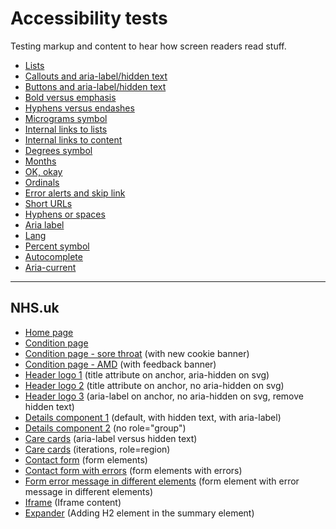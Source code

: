 # Accessibility tests

Testing markup and content to hear how screen readers read stuff.

- [Lists](https://mcheung-nhs.github.io/accessibility/tests/lists.html)
- [Callouts and aria-label/hidden text](https://mcheung-nhs.github.io/accessibility/tests/callouts-aria-label.html)
- [Buttons and aria-label/hidden text](https://mcheung-nhs.github.io/accessibility/tests/buttons-aria-label.html)
- [Bold versus emphasis](https://mcheung-nhs.github.io/accessibility/tests/bold-emphasis.html)
- [Hyphens versus endashes](https://mcheung-nhs.github.io/accessibility/tests/hyphens-endashes.html)
- [Micrograms symbol](https://mcheung-nhs.github.io/accessibility/tests/micrograms.html)
- [Internal links to lists](https://mcheung-nhs.github.io/accessibility/tests/internal-links.html)
- [Internal links to content](https://mcheung-nhs.github.io/accessibility/tests/internal-links-content.html)
- [Degrees symbol](https://mcheung-nhs.github.io/accessibility/tests/degrees.html)
- [Months](https://mcheung-nhs.github.io/accessibility/tests/months.html)
- [OK, okay](https://mcheung-nhs.github.io/accessibility/tests/ok.html)
- [Ordinals](https://mcheung-nhs.github.io/accessibility/tests/ordinals.html)
- [Error alerts and skip link](https://mcheung-nhs.github.io/accessibility/tests/error-alert.html)
- [Short URLs](https://mcheung-nhs.github.io/accessibility/tests/urls.html)
- [Hyphens or spaces](https://mcheung-nhs.github.io/accessibility/tests/hyphens-spaces.html)
- [Aria label](https://mcheung-nhs.github.io/accessibility/tests/aria-label.html)
- [Lang](https://mcheung-nhs.github.io/accessibility/tests/lang.html)
- [Percent symbol](https://mcheung-nhs.github.io/accessibility/tests/percent.html)
- [Autocomplete](https://mcheung-nhs.github.io/accessibility/tests/autocomplete.html)
- [Aria-current](https://mcheung-nhs.github.io/accessibility/tests/aria-current.html)

***

## NHS.uk

- [Home page](https://mcheung-nhs.github.io/accessibility/tests/nhs.uk/index.html)
- [Condition page](https://mcheung-nhs.github.io/accessibility/tests/nhs.uk/condition.html)
- [Condition page - sore throat](https://mcheung-nhs.github.io/accessibility/tests/nhs.uk/condition-sore-throat.html) (with new cookie banner)
- [Condition page - AMD](https://mcheung-nhs.github.io/accessibility/tests/nhs.uk/amd.html) (with feedback banner)
- [Header logo 1](https://mcheung-nhs.github.io/accessibility/tests/logo/index.html) (title attribute on anchor, aria-hidden on svg)
- [Header logo 2](https://mcheung-nhs.github.io/accessibility/tests/logo/index2.html) (title attribute on anchor, no aria-hidden on svg)
- [Header logo 3](https://mcheung-nhs.github.io/accessibility/tests/logo/index3.html) (aria-label on anchor, no aria-hidden on svg, remove hidden text)
- [Details component 1](https://mcheung-nhs.github.io/accessibility/tests/nhs.uk/details1.html) (default, with hidden text, with aria-label)
- [Details component 2](https://mcheung-nhs.github.io/accessibility/tests/nhs.uk/details2.html) (no role=&quot;group&quot;)
- [Care cards](https://mcheung-nhs.github.io/accessibility/tests/nhs.uk/care-cards1.html) (aria-label versus hidden text)
- [Care cards](https://mcheung-nhs.github.io/accessibility/tests/nhs.uk/care-cards2.html) (iterations, role=region)
- [Contact form](https://mcheung-nhs.github.io/accessibility/tests/nhs.uk/contact-form.html) (form elements)
- [Contact form with errors](https://mcheung-nhs.github.io/accessibility/tests/nhs.uk/contact-form-errors.html) (form elements with errors)
- [Form error message in different elements](https://mcheung-nhs.github.io/accessibility/tests/nhs.uk/form-error-message-elements.html) (form element with error message in different elements)
- [Iframe](https://mcheung-nhs.github.io/accessibility/tests/nhs.uk/iframe.html) (Iframe content)
- [Expander](https://mcheung-nhs.github.io/accessibility/tests/nhs.uk/expander.html) (Adding H2 element in the summary element)
